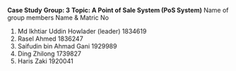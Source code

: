 **Case Study**
**Group: 3**
**Topic: A Point of Sale System (PoS System)**
Name of group members
Name & Matric No
1. Md Ikhtiar Uddin Howlader (leader)	1834619
2. Rasel Ahmed	1836247
3. Saifudin bin Ahmad Gani	1929989
4. Ding Zhilong	1739827
5. Haris Zaki	1920041

